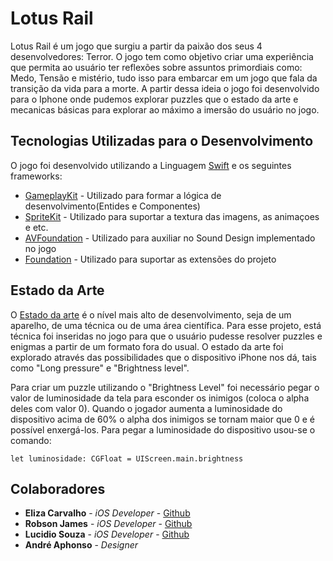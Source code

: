 # Lotus Rail
 
Lotus Rail é um jogo que surgiu a partir da paixão dos seus 4 desenvolvedores: Terror. O jogo tem como objetivo criar uma experiência que permita ao usuário ter reflexões sobre assuntos primordiais como: Medo, Tensão e mistério, tudo isso para embarcar em um jogo que fala da transição da vida para a morte. A partir dessa ideia o jogo foi desenvolvido para o Iphone onde pudemos explorar puzzles que o estado da arte e mecanicas básicas para explorar ao máximo a imersão do usuário no jogo. 

## Tecnologias Utilizadas para o Desenvolvimento

O jogo foi desenvolvido utilizando a Linguagem [Swift](https://swift.org) e os seguintes frameworks:

* [GameplayKit](https://developer.apple.com/documentation/gameplaykit) - Utilizado para formar a lógica de desenvolvimento(Entides e Componentes) 
* [SpriteKit](https://developer.apple.com/spritekit/) - Utilizado para suportar a textura das imagens, as animaçoes e etc. 
* [AVFoundation](https://developer.apple.com/av-foundation/) - Utilizado para auxiliar no Sound Design implementado no jogo
* [Foundation](https://developer.apple.com/documentation/foundation) - Utilizado para suportar as extensões do projeto

## Estado da Arte 

O [Estado da arte](https://pt.wikipedia.org/wiki/Estado_da_arte) é o nível mais alto de desenvolvimento, seja de um aparelho, de uma técnica ou de uma área científica. Para esse projeto, está técnica foi inseridas no jogo para que o usuário pudesse resolver puzzles e enigmas a partir de um formato fora do usual. O estado da arte foi explorado através das possibilidades que o dispositivo iPhone nos dá, tais como "Long pressure" e "Brightness level". 

Para criar um puzzle utilizando o "Brightness Level" foi necessário pegar o valor de luminosidade da tela para esconder os inimigos (coloca o alpha deles com valor 0). Quando o jogador aumenta a luminosidade do dispositivo acima de 60% o alpha dos inimigos se tornam maior que 0 e é possível enxergá-los.
Para pegar a luminosidade do dispositivo usou-se o comando:

```
let luminosidade: CGFloat = UIScreen.main.brightness
```

## Colaboradores

* **Eliza Carvalho** - *iOS Developer* - [Github](https://github.com/eliza-pc)
* **Robson James** - *iOS Developer* - [Github](https://github.com/James-1997)
* **Lucidio Souza** - *iOS Developer* - [Github](https://github.com/LucidioABS)
* **André Aphonso** - *Designer* 


